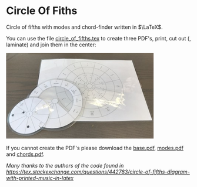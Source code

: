 # Circle Of Fiths

Circle of fifths with modes and chord-finder written in $\LaTeX$.

You can use the file [circle_of_fifths.tex](circle_of_fifths.tex) to create three PDF's, print, cut out (, laminate) and join them in the center:

![example](example.JPG)

If you cannot create the PDF's please download the [base.pdf](base.pdf), [modes.pdf](modes.pdf) and [chords.pdf](chords.pdf).

*Many thanks to the authors of the code found in <https://tex.stackexchange.com/questions/442783/circle-of-fifths-diagram-with-printed-music-in-latex>*
